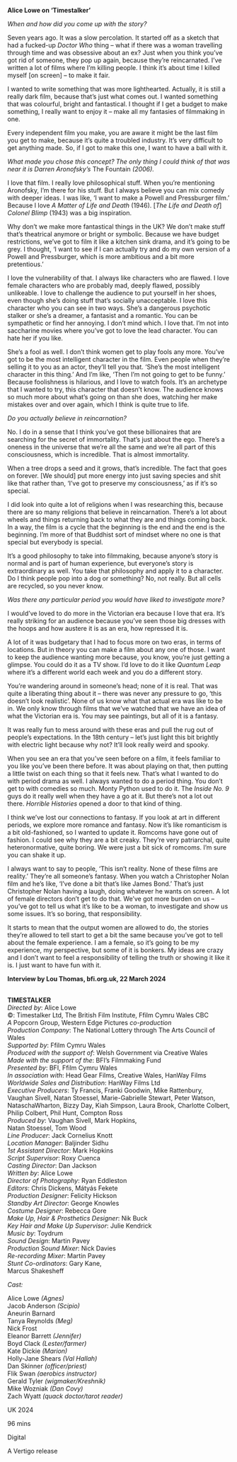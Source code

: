 
**Alice Lowe on ‘Timestalker’**

_When and how did you come up with the story?_

Seven years ago. It was a slow percolation. It started off as a sketch that had a fucked-up _Doctor Who_ thing – what if there was a woman travelling through time and was obsessive about an ex? Just when you think you’ve got rid of someone, they pop up again, because they’re reincarnated. I’ve written a lot of films where I’m killing people. I think it’s about time I killed myself [on screen] – to make it fair.

I wanted to write something that was more lighthearted. Actually, it is still a really dark film, because that’s just what comes out. I wanted something that was colourful, bright and fantastical. I thought if I get a budget to make something, I really want to enjoy it – make all my fantasies of filmmaking in one.

Every independent film you make, you are aware it might be the last film you get to make, because it’s quite a troubled industry. It’s very difficult to get anything made. So, if I got to make this one, I want to have a ball with it.

_What made you chose this concept? The only thing I could think of that was near it is Darren Aronofsky’s_ The Fountain _(2006)._

I love that film. I really love philosophical stuff. When you’re mentioning Aronofsky, I’m there for his stuff. But I always believe you can mix comedy with deeper ideas. I was like, ‘I want to make a Powell and Pressburger film.’ Because I love _A Matter of Life and Death_ (1946). [_The Life and Death of_] _Colonel Blimp_ (1943) was a big inspiration.

Why don’t we make more fantastical things in the UK? We don’t make stuff that’s theatrical anymore or bright or symbolic. Because we have budget restrictions, we’ve got to film it like a kitchen sink drama, and it’s going to be grey. I thought, ‘I want to see if I can actually try and do my own version of a Powell and Pressburger, which is more ambitious and a bit more pretentious.’

I love the vulnerability of that. I always like characters who are flawed. I love female characters who are probably mad, deeply flawed, possibly unlikeable. I love to challenge the audience to put yourself in her shoes, even though she’s doing stuff that’s socially unacceptable. I love this character who you can see in two ways. She’s a dangerous psychotic stalker or she’s a dreamer, a fantasist and a romantic. You can be sympathetic or find her annoying. I don’t mind which. I love that. I’m not into saccharine movies where you’ve got to love the lead character. You can hate her if you like.

She’s a fool as well. I don’t think women get to play fools any more. You’ve got to be the most intelligent character in the film. Even people when they’re selling it to you as an actor, they’ll tell you that. ‘She’s the most intelligent character in this thing.’ And I’m like, ‘Then I’m not going to get to be funny.’ Because foolishness is hilarious, and I love to watch fools. It’s an archetype that I wanted to try, this character that doesn’t know. The audience knows so much more about what’s going on than she does, watching her make mistakes over and over again, which I think is quite true to life.

_Do you actually believe in reincarnation?_

No. I do in a sense that I think you’ve got these billionaires that are searching for the secret of immortality. That’s just about the ego. There’s a oneness in the universe that we’re all the same and we’re all part of this consciousness, which is incredible. That is almost immortality.

When a tree drops a seed and it grows, that’s incredible. The fact that goes on forever. [We should] put more energy into just saving species and shit like that rather than, ‘I’ve got to preserve my consciousness,’ as if it’s so special.

I did look into quite a lot of religions when I was researching this, because there are so many religions that believe in reincarnation. There’s a lot about wheels and things returning back to what they are and things coming back. In a way, the film is a cycle that the beginning is the end and the end is the beginning. I’m more of that Buddhist sort of mindset where no one is that special but everybody is special.

It’s a good philosophy to take into filmmaking, because anyone’s story is normal and is part of human experience, but everyone’s story is extraordinary as well. You take that philosophy and apply it to a character. Do I think people pop into a dog or something? No, not really. But all cells are recycled, so you never know.

_Was there any particular period you would have liked to investigate more?_

I would’ve loved to do more in the Victorian era because I love that era. It’s really striking for an audience because you’ve seen those big dresses with the hoops and how austere it is as an era, how repressed it is.

A lot of it was budgetary that I had to focus more on two eras, in terms of locations. But in theory you can make a film about any one of those. I want to keep the audience wanting more because, you know, you’re just getting a glimpse. You could do it as a TV show. I’d love to do it like _Quantum Leap_ where it’s a different world each week and you do a different story.

You’re wandering around in someone’s head; none of it is real. That was quite a liberating thing about it – there was never any pressure to go, ‘this doesn’t look realistic’. None of us know what that actual era was like to be in. We only know through films that we’ve watched that we have an idea of what the Victorian era is. You may see paintings, but all of it is a fantasy.

It was really fun to mess around with these eras and pull the rug out of people’s expectations. In the 18th century – let’s just light this bit brightly with electric light because why not? It’ll look really weird and spooky.

When you see an era that you’ve seen before on a film, it feels familiar to you like you’ve been there before. It was about playing on that, then putting a little twist on each thing so that it feels new. That’s what I wanted to do with period drama as well. I always wanted to do a period thing. You don’t get to with comedies so much. Monty Python used to do it. The _Inside No. 9_ guys do it really well when they have a go at it. But there’s not a lot out there. _Horrible Histories_ opened a door to that kind of thing.

I think we’ve lost our connections to fantasy. If you look at art in different periods, we explore more romance and fantasy. Now it’s like romanticism is a bit old-fashioned, so I wanted to update it. Romcoms have gone out of fashion. I could see why they are a bit creaky. They’re very patriarchal, quite heteronormative, quite boring. We were just a bit sick of romcoms. I’m sure you can shake it up.

I always want to say to people, ‘This isn’t reality. None of these films are reality.’ They’re all someone’s fantasy. When you watch a Christopher Nolan film and he’s like, ‘I’ve done a bit that’s like James Bond.’ That’s just Christopher Nolan having a laugh, doing whatever he wants on screen. A lot of female directors don’t get to do that. We’ve got more burden on us – you’ve got to tell us what it’s like to be a woman, to investigate and show us some issues. It’s so boring, that responsibility.

It starts to mean that the output women are allowed to do, the stories they’re allowed to tell start to get a bit the same because you’ve got to tell about the female experience. I am a female, so it’s going to be my experience, my perspective, but some of it is bonkers. My ideas are crazy and I don’t want to feel a responsibility of telling the truth or showing it like it is. I just want to have fun with it.

**Interview by Lou Thomas, bfi.org.uk, 22 March 2024**
<br><br>

**TIMESTALKER**  
_Directed by_: Alice Lowe  
©: Timestalker Ltd, The British Film Institute,  Ffilm Cymru Wales CBC  
_A_ Popcorn Group, Western Edge Pictures _co-production_  
_Production Company_: The National Lottery through The Arts Council of Wales  
_Supported by_: Ffilm Cymru Wales  
_Produced with the support of_:  Welsh Government via Creative Wales  
_Made with the support of the_:  BFI’s Filmmaking Fund  
_Presented by_: BFI, Ffilm Cymru Wales  
_In association with_: Head Gear Films,  Creative Wales, HanWay Films  
_Worldwide Sales and Distribution_:  HanWay Films Ltd  
_Executive Producers_: Ty Francis, Franki Goodwin, Mike Rattenbury, Vaughan Sivell, Natan Stoessel, Marie-Gabrielle Stewart, Peter Watson, NataschaWharton, Bizzy Day, Kiah Simpson, Laura Brook, Charlotte Colbert, Philip Colbert, Phil Hunt, Compton Ross  
_Produced by_: Vaughan Sivell, Mark Hopkins,  
Natan Stoessel, Tom Wood  
_Line Producer_: Jack Cornelius Knott  
_Location Manager_: Baljinder Sidhu  
_1st Assistant Director_: Mark Hopkins  
_Script Supervisor_: Roxy Cuenca  
_Casting Director_: Dan Jackson  
_Written by_: Alice Lowe  
_Director of Photography_: Ryan Eddleston  
_Editors_: Chris Dickens, Mátyás Fekete  
_Production Designer_: Felicity Hickson  
_Standby Art Director_: George Knowles  
_Costume Designer_: Rebecca Gore  
_Make Up, Hair & Prosthetics Designer_: Nik Buck  
_Key Hair and Make Up Supervisor_: Julie Kendrick  
_Music by_: Toydrum  
_Sound Design_: Martin Pavey  
_Production Sound Mixer_: Nick Davies  
_Re-recording Mixer_: Martin Pavey  
_Stunt Co-ordinators_: Gary Kane,  
Marcus Shakesheff

_Cast:_

Alice Lowe _(Agnes)_  
Jacob Anderson _(Scipio)_  
Aneurin Barnard  
Tanya Reynolds _(Meg)_  
Nick Frost  
Eleanor Barrett _(Jennifer)_  
Boyd Clack _(Lester/farmer)_  
Kate Dickie _(Marion)_  
Holly-Jane Shears _(Val Hallah)_  
Dan Skinner _(officer/priest)_  
Flik Swan _(aerobics instructor)_  
Gerald Tyler _(wigmaker/Kreshnik)_  
Mike Wozniak _(Dan Covy)_  
Zach Wyatt _(quack doctor/tarot reader)_

UK 2024

96 mins

Digital

A Vertigo release
<!--stackedit_data:
eyJoaXN0b3J5IjpbMTc4MTUzMDk0OV19
-->